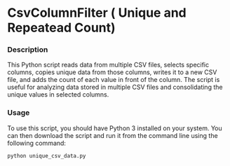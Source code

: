 # CsvColumnFilter ( Unique and Repeatead Count)

<h3>Description</h3>

This Python script reads data from multiple CSV files, selects specific columns, copies unique data from those columns, writes it to a new CSV file, and adds the count of each value in front of the column. The script is useful for analyzing data stored in multiple CSV files and consolidating the unique values in selected columns.

<h3>Usage</h3>

To use this script, you should have Python 3 installed on your system. You can then download the script and run it from the command line using the following command:
```sh
python unique_csv_data.py
```
